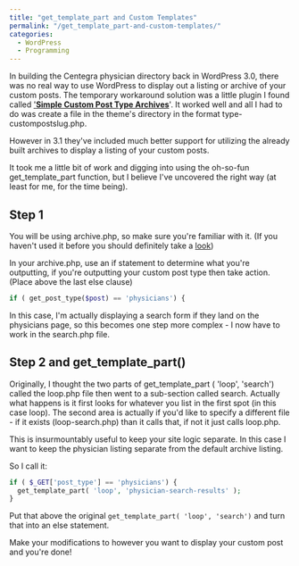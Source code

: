 ```yaml
---
title: "get_template_part and Custom Templates"
permalink: "/get_template_part-and-custom-templates/"
categories:
  - WordPress
  - Programming
---
```


In building the Centegra physician directory back in WordPress 3.0, there was no real way to use WordPress to display out a listing or archive of your custom posts. The temporary workaround solution was a little plugin I found called <a href="http://www.cmurrayconsulting.com/software/wordpress-custom-post-type-archives/">'<strong>Simple Custom Post Type Archives</strong></a>'. It worked well and all I had to do was create a file in the theme's directory in the format type-custompostslug.php.

However in 3.1 they've included much better support for utilizing the already built archives to display a listing of your custom posts.

It took me a little bit of work and digging into using the oh-so-fun get_template_part function, but I believe I've uncovered the right way (at least for me, for the time being).
<h2>Step 1</h2>
You will be using archive.php, so make sure you're familiar with it. (If you haven't used it before you should definitely take a <a href="http://codex.wordpress.org/Creating_an_Archive_Index">look</a>)

In your archive.php, use an if statement to determine what you're outputting, if you're outputting your custom post type then take action. (Place above the last else clause)

```php
if ( get_post_type($post) == 'physicians') {
```

In this case, I'm actually displaying a search form if they land on the physicians page, so this becomes one step more complex - I now have to work in the search.php file.

<h2>Step 2 and get_template_part()</h2>

Originally, I thought the two parts of get_template_part ( 'loop', 'search') called the loop.php file then went to a sub-section called search. Actually what happens is it first looks for whatever you list in the first spot (in this case loop). The second area is actually if you'd like to specify a different file - if it exists (loop-search.php) than it calls that, if not it just calls loop.php.

This is insurmountably useful to keep your site logic separate. In this case I want to keep the physician listing separate from the default archive listing.

So I call it:


```php
if ( $_GET['post_type'] == 'physicians') {
  get_template_part( 'loop', 'physician-search-results' );
}
```

Put that above the original `get_template_part( 'loop', 'search')` and turn that into an else statement.

Make your modifications to however you want to display your custom post and you're done!